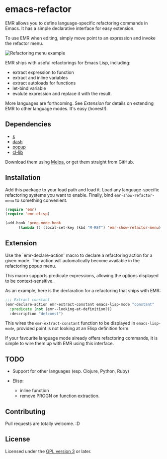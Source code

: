 # emacs-refactor

EMR allows you to define language-specific refactoring commands in Emacs. It has
a simple declarative interface for easy extension.

To use EMR when editing, simply move point to an expression and invoke the refactor menu.

![Refactoring menu example](https://raw.github.com/chrisbarrett/emacs-refactor/master/emr.png)

EMR ships with useful refactorings for Emacs Lisp, including:

* extract expression to function
* extract and inline variables
* extract autoloads for functions
* let-bind variable
* evalute expression and replace it with the result.

More languages are forthcoming. See *Extension* for details on extending EMR to
other language modes. It's easy (honest!).

## Dependencies

* [s](https://github.com/magnars/s.el)
* [dash](https://github.com/magnars/dash.el)
* [popup](https://github.com/magnars/dash.el)
* [cl-lib](https://github.com/emacsmirror/cl-lib)

Download them using [Melpa](http://melpa.milkbox.net/), or get them straight
from GitHub.

## Installation

Add this package to your load path and load it. Load any language-specific
refactoring systems you want to enable. Finally, bind `emr-show-refactor-menu`
to something convenient.

```lisp
(require 'emr)
(require 'emr-elisp)

(add-hook 'prog-mode-hook
	  (lambda () (local-set-key (kbd "M-RET") 'emr-show-refactor-menu)))
```

## Extension

Use the `emr-declare-action' macro to declare a refactoring action for a given
mode. The action will automatically become available in the refactoring popup
menu.

This macro supports predicate expressions, allowing the options displayed to be
context-sensitive.

As an example, here is the declaration for a refactoring that ships with EMR:

```lisp
;;; Extract constant
(emr-declare-action emr-extract-constant emacs-lisp-mode "constant"
  :predicate (not (emr--looking-at-definition?))
  :description "defconst")
```

This wires the `emr-extract-constant` function to be displayed in
`emacs-lisp-mode`, provided point is not looking at an Elisp definition form.

If your favourite language mode already offers refactoring commands, it is
simple to wire them up with EMR using this interface.

## TODO

* Support for other languages (esp. Clojure, Python, Ruby)

* Elisp:
   * inline function
   * remove PROGN on function extraction.

## Contributing

Pull requests are totally welcome. :D

## License

Licensed under the [GPL version 3](http://www.gnu.org/licenses/) or later.
